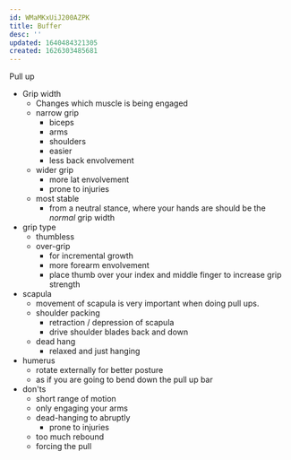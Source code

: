 ```yaml
---
id: WMaMKxUiJ200AZPK
title: Buffer
desc: ''
updated: 1640484321305
created: 1626303485681
---
```


Pull up
- Grip width
  - Changes which muscle is being engaged
  - narrow grip
    - biceps
    - arms
    - shoulders
    - easier
    - less back envolvement
  - wider grip
    - more lat envolvement
    - prone to injuries
  - most stable
    - from a neutral stance, where your hands are should be the _normal_ grip width
- grip type
  - thumbless
  - over-grip
    - for incremental growth
    - more forearm envolvement
    - place thumb over your index and middle finger to increase grip strength
- scapula
  - movement of scapula is very important when doing pull ups.
  - shoulder packing
    - retraction / depression of scapula
    - drive shoulder blades back and down
  - dead hang
    - relaxed and just hanging
- humerus
  - rotate externally for better posture
  - as if you are going to bend down the pull up bar
- don'ts
  - short range of motion
  - only engaging your arms
  - dead-hanging to abruptly
    - prone to injuries
  - too much rebound
  - forcing the pull